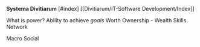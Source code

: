 **Systema Divitiarum**
[#index]
[[Divitiarum/IT-Software Development/Index]]

What is power?
Ability to achieve *goals*
Worth
	Ownership - Wealth
	Skills
	Network

Macro 
Social